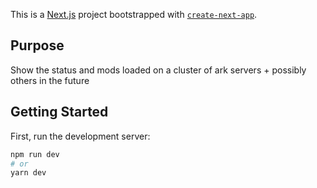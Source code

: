 This is a [Next.js](https://nextjs.org/) project bootstrapped with [`create-next-app`](https://github.com/vercel/next.js/tree/canary/packages/create-next-app).

## Purpose
Show the status and mods loaded on a cluster of ark servers + possibly others in the future

## Getting Started

First, run the development server:

```bash
npm run dev
# or
yarn dev
```


